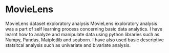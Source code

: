 # MovieLens
MovieLens dataset exploratory analysis
MovieLens exploratory analysis was a part of self learning process concerning basic data analytics. I have learnt how to analyze and manipulate data using python libraries such as 
Numpy, Pandas, Matplotlib and seaborn. 
I have also used basic descriptive statsitcal analysis such as univariate and bivariate analysis.
